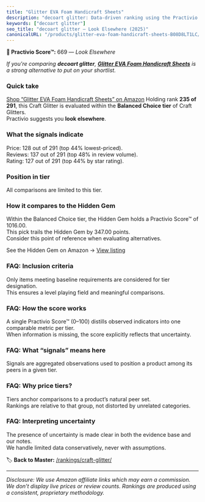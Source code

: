 ```yaml
---
title: "Glitter EVA Foam Handicraft Sheets"
description: "decoart glitter: Data-driven ranking using the Practivio Score™. Positioned by quality, value, demand, findability, momentum."
keywords: ["decoart glitter"]
seo_title: "decoart glitter — Look Elsewhere (2025)"
canonicalURL: "/products/glitter-eva-foam-handicraft-sheets-B08D8LT1LC/"
---
```


**🚫 Practivio Score™:** 669 — _Look Elsewhere_


*If you're comparing **decoart glitter**, **[Glitter EVA Foam Handicraft Sheets](https://www.amazon.com/dp/B08D8LT1LC?tag=practivio-20)** is a strong alternative to put on your shortlist.*
### Quick take
[Shop “Glitter EVA Foam Handicraft Sheets” on Amazon](https://www.amazon.com/dp/B08D8LT1LC?tag=practivio-20)
Holding rank **235 of 291**, this Craft Glitter is evaluated within the **Balanced Choice tier** of Craft Glitters.  
Practivio suggests you **look elsewhere**.

### What the signals indicate
Price: 128 out of 291 (top 44% lowest-priced).  
Reviews: 137 out of 291 (top 48% in review volume).  
Rating: 127 out of 291 (top 44% by star rating).  

### Position in tier
All comparisons are limited to this tier.

### How it compares to the Hidden Gem
Within the Balanced Choice tier, the Hidden Gem holds a Practivio Score™ of 1016.00.  
This pick trails the Hidden Gem by 347.00 points.  
Consider this point of reference when evaluating alternatives.  

See the Hidden Gem on Amazon → [View listing](https://www.amazon.com/dp/B009WLPEJA?tag=practivio-20)

### FAQ: Inclusion criteria
Only items meeting baseline requirements are considered for tier designation.  
This ensures a level playing field and meaningful comparisons.

### FAQ: How the score works
A single Practivio Score™ (0–100) distills observed indicators into one comparable metric per tier.  
When information is missing, the score explicitly reflects that uncertainty.

### FAQ: What “signals” means here
Signals are aggregated observations used to position a product among its peers in a given tier.

### FAQ: Why price tiers?
Tiers anchor comparisons to a product’s natural peer set.  
Rankings are relative to that group, not distorted by unrelated categories.

### FAQ: Interpreting uncertainty
The presence of uncertainty is made clear in both the evidence base and our notes.  
We handle limited data conservatively, never with assumptions.


🏷️ **Back to Master:** [/rankings/craft-glitter/](/rankings/craft-glitter/)

---
_Disclosure: We use Amazon affiliate links which may earn a commission. We don’t display live prices or review counts. Rankings are produced using a consistent, proprietary methodology._
